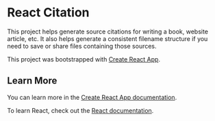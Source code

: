 # React Citation

This project helps generate source citations for writing a book, website article, etc. It also helps generate a consistent filename structure if you need to save or share files containing those sources.

This project was bootstrapped with [Create React App](https://github.com/facebook/create-react-app).

## Learn More

You can learn more in the [Create React App documentation](https://facebook.github.io/create-react-app/docs/getting-started).

To learn React, check out the [React documentation](https://reactjs.org/).
